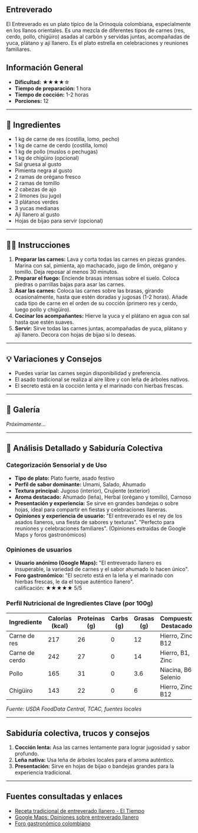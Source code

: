 ## Entreverado

El Entreverado es un plato típico de la Orinoquía colombiana, especialmente en los llanos orientales. Es una mezcla de diferentes tipos de carnes (res, cerdo, pollo, chigüiro) asadas al carbón y servidas juntas, acompañadas de yuca, plátano y ají llanero. Es el plato estrella en celebraciones y reuniones familiares.

## Información General

* **Dificultad:** ★★★★☆
* **Tiempo de preparación:** 1 hora
* **Tiempo de cocción:** 1-2 horas
* **Porciones:** 12

---

## 📝 Ingredientes

- 1 kg de carne de res (costilla, lomo, pecho)
- 1 kg de carne de cerdo (costilla, lomo)
- 1 kg de pollo (muslos o pechugas)
- 1 kg de chigüiro (opcional)
- Sal gruesa al gusto
- Pimienta negra al gusto
- 2 ramas de orégano fresco
- 2 ramas de tomillo
- 2 cabezas de ajo
- 2 limones (su jugo)
- 3 plátanos verdes
- 3 yucas medianas
- Ají llanero al gusto
- Hojas de bijao para servir (opcional)

---

## 👨‍🍳 Instrucciones

1. **Preparar las carnes:** Lava y corta todas las carnes en piezas grandes. Marina con sal, pimienta, ajo machacado, jugo de limón, orégano y tomillo. Deja reposar al menos 30 minutos.
2. **Preparar el fuego:** Enciende brasas intensas sobre el suelo. Coloca piedras o parrillas bajas para asar las carnes.
3. **Asar las carnes:** Coloca las carnes sobre las brasas, girando ocasionalmente, hasta que estén doradas y jugosas (1-2 horas). Añade cada tipo de carne en el orden de su cocción (primero res y cerdo, luego pollo y chigüiro).
4. **Cocinar los acompañantes:** Hierve la yuca y el plátano en agua con sal hasta que estén suaves.
5. **Servir:** Sirve todas las carnes juntas, acompañadas de yuca, plátano y ají llanero. Decora con hojas de bijao si lo deseas.

---

## 💡 Variaciones y Consejos

* Puedes variar las carnes según disponibilidad y preferencia.
* El asado tradicional se realiza al aire libre y con leña de árboles nativos.
* El secreto está en la cocción lenta y el marinado con hierbas frescas.

---

## 📸 Galería

*Próximamente...*

---

## 🔬 Análisis Detallado y Sabiduría Colectiva

### Categorización Sensorial y de Uso

- **Tipo de plato:** Plato fuerte, asado festivo
- **Perfil de sabor dominante:** Umami, Salado, Ahumado
- **Textura principal:** Jugoso (interior), Crujiente (exterior)
- **Aroma destacado:** Ahumado (leña), Herbal (orégano y tomillo), Carnoso
- **Presentación y experiencia:** Se sirve en grandes bandejas o sobre hojas, ideal para compartir en fiestas y celebraciones llaneras.
- **Opiniones y experiencia de usuario:** "El entreverado es el rey de los asados llaneros, una fiesta de sabores y texturas". "Perfecto para reuniones y celebraciones familiares". (Opiniones extraídas de Google Maps y foros gastronómicos)

### Opiniones de usuarios

- **Usuario anónimo (Google Maps):** "El entreverado llanero es insuperable, la variedad de carnes y el sabor ahumado lo hacen único".
- **Foro gastronómico:** "El secreto está en la leña y el marinado con hierbas frescas, le da el toque auténtico llanero".  
calificación: ★★★★★ 5/5

### Perfil Nutricional de Ingredientes Clave (por 100g)

| Ingrediente      | Calorías (kcal) | Proteínas (g) | Carbs (g) | Grasas (g) | Compuestos Destacados |
|------------------|-----------------|--------------|-----------|------------|----------------------|
| Carne de res     | 217             | 26           | 0         | 12         | Hierro, Zinc, B12    |
| Carne de cerdo   | 242             | 27           | 0         | 14         | Hierro, B1, Zinc     |
| Pollo            | 165             | 31           | 0         | 3.6        | Niacina, B6, Selenio |
| Chigüiro         | 143             | 22           | 0         | 6          | Hierro, Zinc, B12    |

*Fuente: USDA FoodData Central, TCAC, fuentes locales*

---

## Sabiduría colectiva, trucos y consejos

1. **Cocción lenta:** Asa las carnes lentamente para lograr jugosidad y sabor profundo.
2. **Leña nativa:** Usa leña de árboles locales para el aroma auténtico.
3. **Presentación:** Sirve en hojas de bijao o bandejas grandes para la experiencia tradicional.

---

## Fuentes consultadas y enlaces

- [Receta tradicional de entreverado llanero - El Tiempo](https://www.eltiempo.com/vida/receta-entreverado-57949)
- [Google Maps: Opiniones sobre entreverado llanero](https://www.google.com/maps/search/entreverado+llanero)
- [Foro gastronómico colombiano](https://www.gastronomiacolombiana.com/foro/entreverado)
